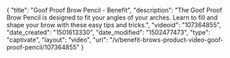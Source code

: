 {
    "title": "Goof Proof Brow Pencil - Benefit",
    "description": "The Goof Proof Brow Pencil is designed to fit your angles of your arches. Learn to fill and shape your brow with these easy tips and tricks.",
    "videoid": "107364855",
    "date_created": "1501613330",
    "date_modified": "1502477473",
    "type": "captivate",
    "layout": "video",
    "url": "\/v\/benefit-brows-product-video-goof-proof-pencil\/107364855"
}